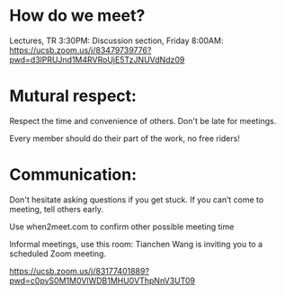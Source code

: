 # How do we meet?
Lectures, TR 3:30PM:
Discussion section, Friday 8:00AM:
https://ucsb.zoom.us/j/83479739776?pwd=d3lPRUJnd1M4RVRoUjE5TzJNUVdNdz09


# Mutural respect: 
Respect the time and convenience of others. Don't be late for meetings.

Every member should do their part of the work, no free riders!

# Communication: 
Don't hesitate asking questions if you get stuck. If you can’t come to meeting, tell others early.

Use when2meet.com to confirm other possible meeting time

Informal meetings, use this room:
Tianchen Wang is inviting you to a scheduled Zoom meeting.

https://ucsb.zoom.us/j/83177401889?pwd=c0pvS0M1M0VlWDB1MHU0VThpNnV3UT09
